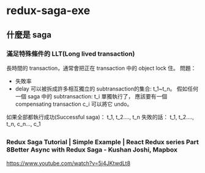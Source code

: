 # redux-saga-exe
## 什麼是 saga
### 滿足特殊條件的 LLT(Long lived transaction)
長時間的 transaction，通常會把正在 transaction 中的 object lock 住。
問題：
- 失敗率
- delay
可以被拆成許多相互獨立的 subtransaction的集合:
t_1~t_n。
假如任何一個 saga 中的 subtransaction: t_i 單獨執行了，
應該要有一個 compensating transaction c_i 可以將它 undo。

如果全部都執行成功(Successful saga)：
t_1, t_2…., t_n
失敗的話：
t_1, t_2…., t_n, c_n…, c_1

## 
### Redux Saga Tutorial | Simple Example | React Redux series Part 8Better Async with Redux Saga - Kushan Joshi, Mapbox
https://www.youtube.com/watch?v=5j4JKtwdLt8
